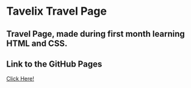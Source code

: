 # Tavelix Travel Page

## Travel Page, made during first month learning HTML and CSS. 

## Link to the GitHub Pages

[Click Here!](https://goglikooo.github.io/Tavelix/)



